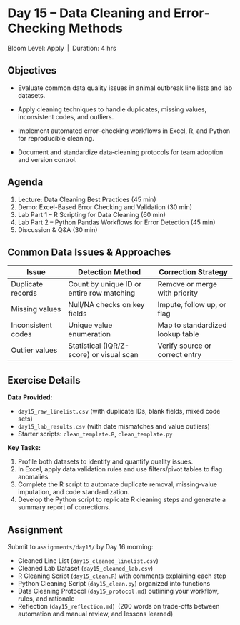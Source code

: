 # **Day 15 – Data Cleaning and Error‐Checking Methods**

Bloom Level: Apply | Duration: 4 hrs  

## Objectives  

- Evaluate common data quality issues in animal outbreak line lists and lab datasets.  

- Apply cleaning techniques to handle duplicates, missing values, inconsistent codes, and outliers.  

- Implement automated error–checking workflows in Excel, R, and Python for reproducible cleaning.  

- Document and standardize data‐cleaning protocols for team adoption and version control.  

## Agenda  

1. Lecture: Data Cleaning Best Practices (45 min)  
2. Demo: Excel-Based Error Checking and Validation (30 min)  
3. Lab Part 1 – R Scripting for Data Cleaning (60 min)  
4. Lab Part 2 – Python Pandas Workflows for Error Detection (45 min)  
5. Discussion & Q&A (30 min)  

## Common Data Issues & Approaches  

| Issue              | Detection Method                         | Correction Strategy              |
|--------------------|------------------------------------------|----------------------------------|
| Duplicate records  | Count by unique ID or entire row matching| Remove or merge with priority    |
| Missing values     | Null/NA checks on key fields             | Impute, follow up, or flag       |
| Inconsistent codes | Unique value enumeration                 | Map to standardized lookup table |
| Outlier values     | Statistical (IQR/Z-score) or visual scan | Verify source or correct entry   |

## Exercise Details  

**Data Provided:**  
- `day15_raw_linelist.csv` (with duplicate IDs, blank fields, mixed code sets)  
- `day15_lab_results.csv` (with date mismatches and value outliers)  
- Starter scripts: `clean_template.R`, `clean_template.py`  

**Key Tasks:**  
1. Profile both datasets to identify and quantify quality issues.  
2. In Excel, apply data validation rules and use filters/pivot tables to flag anomalies.  
3. Complete the R script to automate duplicate removal, missing‐value imputation, and code standardization.  
4. Develop the Python script to replicate R cleaning steps and generate a summary report of corrections.  

## Assignment  

Submit to `assignments/day15/` by Day 16 morning:  

- Cleaned Line List (`day15_cleaned_linelist.csv`)  
- Cleaned Lab Dataset (`day15_cleaned_lab.csv`)  
- R Cleaning Script (`day15_clean.R`) with comments explaining each step  
- Python Cleaning Script (`day15_clean.py`) organized into functions  
- Data Cleaning Protocol (`day15_protocol.md`) outlining your workflow, rules, and rationale  
- Reflection (`day15_reflection.md`) (200 words on trade-offs between automation and manual review, and lessons learned)